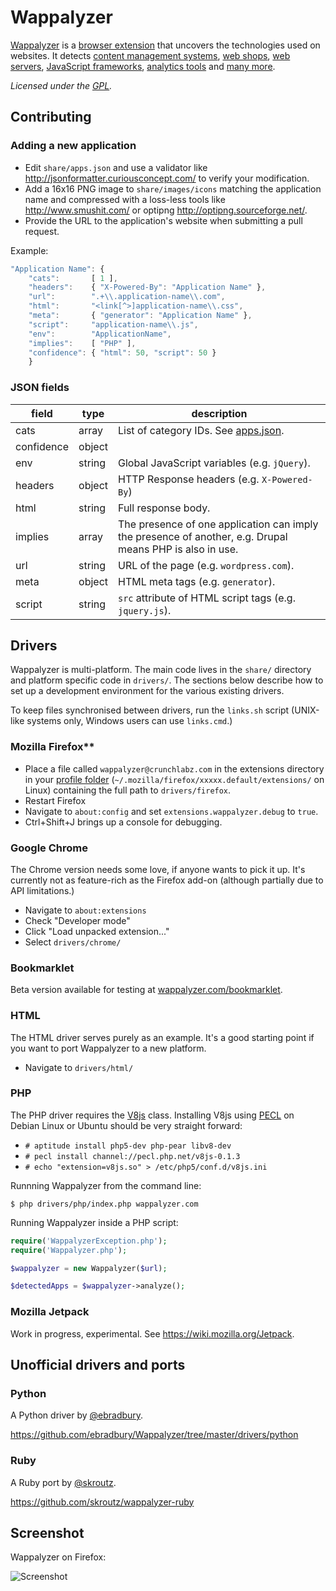 # Wappalyzer

[Wappalyzer](http://wappalyzer.com/) is a 
[browser extension](http://wappalyzer.com/download) that uncovers the 
technologies used on websites.  It detects
[content management systems](http://wappalyzer.com/categories/cms),
[web shops](http://wappalyzer.com/categories/web-shops),
[web servers](http://wappalyzer.com/categories/web-servers), 
[JavaScript frameworks](http://wappalyzer.com/categories/javascript-frameworks),
[analytics tools](http://wappalyzer.com/categories/analytics) and
[many more](http://wappalyzer.com/applications).

*Licensed under the [GPL](https://github.com/ElbertF/Wappalyzer/blob/master/LICENSE).*


## Contributing

### Adding a new application

* Edit `share/apps.json` and use a validator like http://jsonformatter.curiousconcept.com/ to verify your modification.
* Add a 16x16 PNG image to `share/images/icons` matching the application name and compressed with a loss-less tools like http://www.smushit.com/ or optipng http://optipng.sourceforge.net/.
* Provide the URL to the application's website when submitting a pull request.

Example:

```javascript
"Application Name": { 
	"cats":       [ 1 ], 
	"headers":    { "X-Powered-By": "Application Name" },
	"url":        ".+\\.application-name\\.com",
	"html":       "<link[^>]application-name\\.css", 
	"meta":       { "generator": "Application Name" },
	"script":     "application-name\\.js",
	"env":        "ApplicationName",
	"implies":    [ "PHP" ],
	"confidence": { "html": 50, "script": 50 }
	}
```

### JSON fields

field      | type   | description
-----------|--------|------------
cats       | array  | List of category IDs. See [apps.json](https://github.com/ElbertF/Wappalyzer/blob/master/share/apps.json).
confidence | object | 
env        | string | Global JavaScript variables (e.g. `jQuery`).
headers    | object | HTTP Response headers (e.g. `X-Powered-By`)
html       | string | Full response body.
implies    | array  | The presence of one application can imply the presence of another, e.g. Drupal means PHP is also in use.
url        | string | URL of the page (e.g. `wordpress.com`).
meta       | object | HTML meta tags (e.g. `generator`).
script     | string | `src` attribute of HTML script tags (e.g. `jquery.js`).

## Drivers

Wappalyzer is multi-platform. The main code lives in the `share/` directory and
platform specific code in `drivers/`. The sections below describe how to set up
a development environment for the various existing drivers.

To keep files synchronised between drivers, run the `links.sh` script (UNIX-like 
systems only, Windows users can use `links.cmd`.)


### Mozilla Firefox**

* Place a file called `wappalyzer@crunchlabz.com` in the extensions directory in
  your [profile folder](http://kb.mozillazine.org/Profile_folder_-_Firefox) 
	(`~/.mozilla/firefox/xxxxx.default/extensions/` on Linux) containing the full
	path to `drivers/firefox`.
* Restart Firefox
* Navigate to `about:config` and set `extensions.wappalyzer.debug` to `true`.
* Ctrl+Shift+J brings up a console for debugging.


### Google Chrome

The Chrome version needs some love, if anyone wants to pick it up. It's
currently not as feature-rich as the Firefox add-on (although partially due to 
API limitations.)

* Navigate to `about:extensions`
* Check "Developer mode"
* Click "Load unpacked extension..."
* Select `drivers/chrome/`


### Bookmarklet

Beta version available for testing at [wappalyzer.com/bookmarklet](http://wappalyzer.com/bookmarklet).


### HTML

The HTML driver serves purely as an example. It's a good starting point if you
want to port Wappalyzer to a new platform.

* Navigate to `drivers/html/`


### PHP

The PHP driver requires the [V8js](http://php.net/manual/en/book.v8js.php) class. Installing V8js 
using [PECL](http://pecl.php.net/) on Debian Linux or Ubuntu should be very straight forward:

* `# aptitude install php5-dev php-pear libv8-dev`
* `# pecl install channel://pecl.php.net/v8js-0.1.3`
* `# echo "extension=v8js.so" > /etc/php5/conf.d/v8js.ini`

Runnning Wappalyzer from the command line:

`$ php drivers/php/index.php wappalyzer.com`

Running Wappalyzer inside a PHP script:

```php
require('WappalyzerException.php');
require('Wappalyzer.php');

$wappalyzer = new Wappalyzer($url);

$detectedApps = $wappalyzer->analyze();
```


### Mozilla Jetpack

Work in progress, experimental. See https://wiki.mozilla.org/Jetpack.


## Unofficial drivers and ports

### Python

A Python driver by [@ebradbury](https://github.com/ebradbury).

https://github.com/ebradbury/Wappalyzer/tree/master/drivers/python


### Ruby

A Ruby port by [@skroutz](https://github.com/skroutz).

https://github.com/skroutz/wappalyzer-ruby


## Screenshot

Wappalyzer on Firefox:

![Screenshot](http://wappalyzer.com/sites/default/themes/wappalyzer/images/installed.png)
